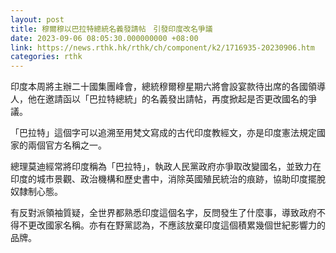 ```yaml
---
layout: post
title: 穆爾穆以巴拉特總統名義發請帖　引發印度改名爭議
date: 2023-09-06 08:05:30.000000000 +08:00
link: https://news.rthk.hk/rthk/ch/component/k2/1716935-20230906.htm
categories: rthk
---
```


印度本周將主辦二十國集團峰會，總統穆爾穆星期六將會設宴款待出席的各國領導人，他在邀請函以「巴拉特總統」的名義發出請帖，再度掀起是否更改國名的爭議。

「巴拉特」這個字可以追溯至用梵文寫成的古代印度教經文，亦是印度憲法規定國家的兩個官方名稱之一。

總理莫迪經常將印度稱為「巴拉特」，執政人民黨政府亦爭取改變國名，並致力在印度的城市景觀、政治機構和歷史書中，消除英國殖民統治的痕跡，協助印度擺脫奴隸制心態。

有反對派領袖質疑，全世界都熟悉印度這個名字，反問發生了什麼事，導致政府不得不更改國家名稱。亦有在野黨認為，不應該放棄印度這個積累幾個世紀影響力的品牌。
